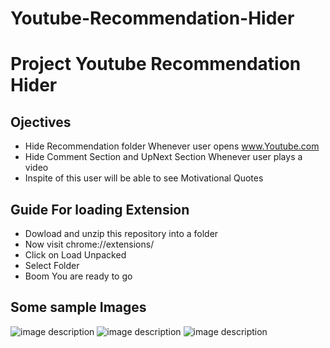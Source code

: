 # Youtube-Recommendation-Hider

# Project Youtube Recommendation Hider

## Ojectives

- Hide Recommendation folder Whenever user opens www.Youtube.com
- Hide Comment Section and UpNext Section Whenever user plays a video
- Inspite of this user will be able to see Motivational Quotes

## Guide For loading Extension

- Dowload and unzip this repository into a folder
- Now visit chrome://extensions/
- Click on Load Unpacked
- Select Folder
- Boom You are ready to go

## Some sample Images

![image description](images/NoRecommendation.jpg)
![image description](images/UpNext.jpg)
![image description](images/NoComment.jpg)

